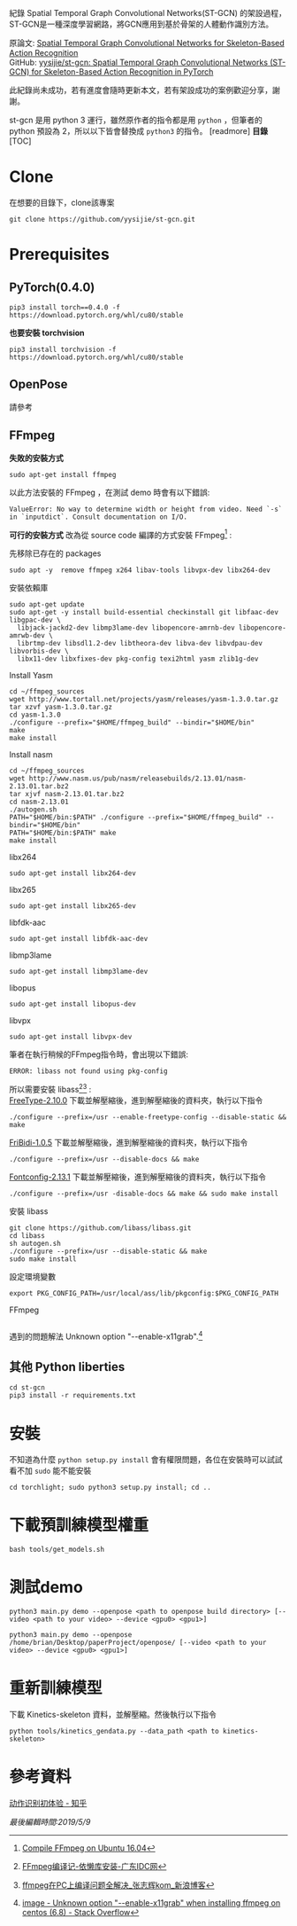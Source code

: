 紀錄 Spatial Temporal Graph Convolutional Networks(ST-GCN) 的架設過程，ST-GCN是一種深度學習網路，將GCN應用到基於骨架的人體動作識別方法。

原論文: [Spatial Temporal Graph Convolutional Networks for Skeleton-Based Action Recognition](https://arxiv.org/abs/1801.07455)  
GitHub: [yysijie/st-gcn: Spatial Temporal Graph Convolutional Networks (ST-GCN) for Skeleton-Based Action Recognition in PyTorch](https://github.com/yysijie/st-gcn)

此紀錄尚未成功，若有進度會隨時更新本文，若有架設成功的案例歡迎分享，謝謝。

st-gcn 是用 python 3 運行，雖然原作者的指令都是用 `python` ，但筆者的 python 預設為 2，所以以下皆會替換成 `python3` 的指令。
[readmore]
**目錄**
[TOC]
# Clone
在想要的目錄下，clone該專案
```shell
git clone https://github.com/yysijie/st-gcn.git
```
# Prerequisites
## PyTorch(0.4.0)
```shell
pip3 install torch==0.4.0 -f https://download.pytorch.org/whl/cu80/stable
```

**也要安裝 torchvision**
```shell
pip3 install torchvision -f https://download.pytorch.org/whl/cu80/stable
```

## OpenPose
請參考

## FFmpeg
**失敗的安裝方式**
```shell
sudo apt-get install ffmpeg
```
以此方法安裝的 FFmpeg ，在測試 demo 時會有以下錯誤:  
```
ValueError: No way to determine width or height from video. Need `-s` in `inputdict`. Consult documentation on I/O.
```
**可行的安裝方式**
改為從 source code 編譯的方式安裝 FFmpeg[^1] :

先移除已存在的 packages
```shell
sudo apt -y  remove ffmpeg x264 libav-tools libvpx-dev libx264-dev
```

安裝依賴庫
```shell
sudo apt-get update
sudo apt-get -y install build-essential checkinstall git libfaac-dev libgpac-dev \
  libjack-jackd2-dev libmp3lame-dev libopencore-amrnb-dev libopencore-amrwb-dev \
  librtmp-dev libsdl1.2-dev libtheora-dev libva-dev libvdpau-dev libvorbis-dev \
  libx11-dev libxfixes-dev pkg-config texi2html yasm zlib1g-dev
```

Install Yasm
```shell
cd ~/ffmpeg_sources
wget http://www.tortall.net/projects/yasm/releases/yasm-1.3.0.tar.gz
tar xzvf yasm-1.3.0.tar.gz
cd yasm-1.3.0
./configure --prefix="$HOME/ffmpeg_build" --bindir="$HOME/bin"
make
make install
```

Install nasm
```shell
cd ~/ffmpeg_sources
wget http://www.nasm.us/pub/nasm/releasebuilds/2.13.01/nasm-2.13.01.tar.bz2
tar xjvf nasm-2.13.01.tar.bz2
cd nasm-2.13.01
./autogen.sh
PATH="$HOME/bin:$PATH" ./configure --prefix="$HOME/ffmpeg_build" --bindir="$HOME/bin"
PATH="$HOME/bin:$PATH" make
make install
```

libx264
```shell
sudo apt-get install libx264-dev
```

libx265
```shell
sudo apt-get install libx265-dev
```

libfdk-aac
```shell
sudo apt-get install libfdk-aac-dev
```

libmp3lame
```shell
sudo apt-get install libmp3lame-dev
```

libopus
```shell
sudo apt-get install libopus-dev
```

libvpx
```shell
sudo apt-get install libvpx-dev
```

筆者在執行稍候的FFmpeg指令時，會出現以下錯誤:  
```
ERROR: libass not found using pkg-config
```

所以需要安裝 libass[^3][^4] :  
[FreeType-2.10.0](https://downloads.sourceforge.net/freetype/freetype-2.10.0.tar.bz2) 下載並解壓縮後，進到解壓縮後的資料夾，執行以下指令
```shell
./configure --prefix=/usr --enable-freetype-config --disable-static && make
```
[FriBidi-1.0.5](https://github.com/fribidi/fribidi/releases/download/v1.0.5/fribidi-1.0.5.tar.bz2) 下載並解壓縮後，進到解壓縮後的資料夾，執行以下指令
```shell
./configure --prefix=/usr --disable-docs && make
```
[Fontconfig-2.13.1](https://www.freedesktop.org/software/fontconfig/release/fontconfig-2.13.1.tar.bz2) 下載並解壓縮後，進到解壓縮後的資料夾，執行以下指令
```shell
./configure --prefix=/usr -disable-docs && make && sudo make install
```
安裝 libass
```shell
git clone https://github.com/libass/libass.git
cd libass
sh autogen.sh
./configure --prefix=/usr --disable-static && make
sudo make install
```
設定環境變數
```shell
export PKG_CONFIG_PATH=/usr/local/ass/lib/pkgconfig:$PKG_CONFIG_PATH
```

FFmpeg
```shell

```

遇到的問題解法
Unknown option "--enable-x11grab".[^2]


## 其他 Python liberties
```
cd st-gcn
pip3 install -r requirements.txt
```
# 安裝

不知道為什麼 ``python setup.py install`` 會有權限問題，各位在安裝時可以試試看不加 ``sudo`` 能不能安裝
```shell
cd torchlight; sudo python3 setup.py install; cd ..
```
# 下載預訓練模型權重
```shell
bash tools/get_models.sh
```
# 測試demo
```shell
python3 main.py demo --openpose <path to openpose build directory> [--video <path to your video> --device <gpu0> <gpu1>]
```

```shell
python3 main.py demo --openpose /home/brian/Desktop/paperProject/openpose/ [--video <path to your video> --device <gpu0> <gpu1>]
```
# 重新訓練模型
下載 Kinetics-skeleton 資料，並解壓縮。然後執行以下指令
```shell
python tools/kinetics_gendata.py --data_path <path to kinetics-skeleton>
```



# 參考資料
[动作识别初体验 - 知乎](https://zhuanlan.zhihu.com/p/40574587)


[^1]:[Compile FFmpeg on Ubuntu 16.04](https://gist.github.com/teocci/f7a438013a0197a91446ee86de41faee)

[^2]:[image - Unknown option "--enable-x11grab" when installing ffmpeg on centos (6.8) - Stack Overflow](https://stackoverflow.com/questions/43364400/unknown-option-enable-x11grab-when-installing-ffmpeg-on-centos-6-8)

[^3]:[FFmpeg编译记-依懒库安装-广东IDC网](http://aliyun.gdidc.com.cn/forum/8713/)

[^4]:[ffmpeg在PC上编译问题全解决_张志辉kom_新浪博客](http://blog.sina.com.cn/s/blog_61bc01360102w815.html)

*最後編輯時間:2019/5/9*
<!--tags:
環境架設, 機器學習, 動作識別
-->
<!--stackedit_data:
eyJwcm9wZXJ0aWVzIjoidGFnczogJ+eSsOWig+aetuiorSwg5q
mf5Zmo5a2457+SJ1xuIiwiaGlzdG9yeSI6WzIwOTAwOTI0ODAs
MTIwNDU0NDYxNywxODUxMjQyOTA0LDMyODQyMzMwMywxNTcwMT
A4MTAwLC02ODU2MDQ5MTcsLTc1NjQ0NTA1MCw2ODE5NTg2ODcs
OTQ4NTU5MDk5LDE2MTc0MTkyODMsMjc0NjM0MzgzLC0yMTA0Mj
U3NjExLDE5NzgxMjUwOTgsNTM3NjMwNDc0LDI2NTc1ODYwMiwt
Mjk3OTU5ODEzLC02OTI4MzQxMzRdfQ==
-->